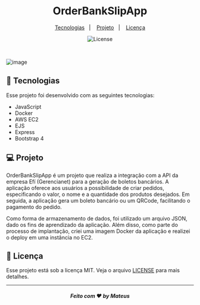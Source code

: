 <h1 align="center">
 OrderBankSlipApp
</h1>

<p align="center">
  <a href="#-tecnologias">Tecnologias</a>&nbsp;&nbsp;&nbsp;|&nbsp;&nbsp;&nbsp;
  <a href="#-projeto">Projeto</a>&nbsp;&nbsp;&nbsp;|&nbsp;&nbsp;&nbsp;
  <a href="#memo-licença">Licença</a>
</p>

<p align="center">
  <img alt="License" src="https://img.shields.io/static/v1?label=license&message=MIT&color=49AA26&labelColor=000000">
</p>
<br>

![image](https://github.com/MateusSantosF/Order-BankSlip/assets/62969620/2cf1ffd9-d77d-4baf-96a2-19b0728a518c)


## 🚀 Tecnologias

Esse projeto foi desenvolvido com as seguintes tecnologias:

- JavaScript
- Docker
- AWS EC2
- EJS
- Express
- Bootstrap 4

## 💻 Projeto

OrderBankSlipApp é um projeto que realiza a integração com a API da empresa Efí (Gerencianet) para a geração de boletos bancários. A aplicação oferece aos usuários a possibilidade de criar pedidos, especificando o valor, o nome e a quantidade dos produtos desejados. Em seguida, a aplicação gera um boleto bancário ou um QRCode, facilitando o pagamento do pedido.

Como forma de armazenamento de dados, foi utilizado um arquivo JSON, dado os fins de aprendizado da aplicação. Além disso, como parte do processo de implantação, criei uma imagem Docker da aplicação e realizei o deploy em uma instância no EC2.

## :memo: Licença

Esse projeto está sob a licença MIT. Veja o arquivo [LICENSE](/LICENSE) para mais detalhes.

---

<h5 align="center">
 Feito com ♥ by Mateus
</h5>
